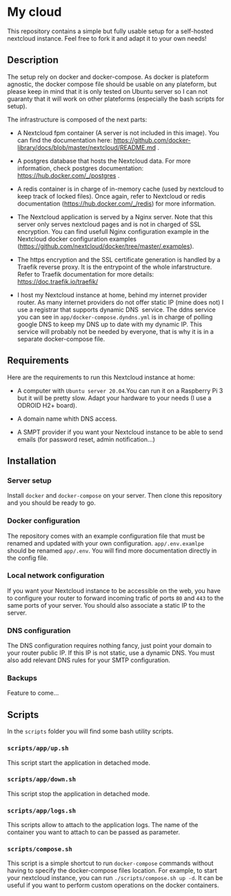 # My cloud

This repository contains a simple but fully usable
setup for a self-hosted nextcloud instance. Feel
free to fork it and adapt it to your own needs!

## Description

The setup rely on docker and docker-compose. As docker
is plateform agnostic, the docker compose file should
be usable on any plateform, but please keep in mind 
that it is only tested on Ubuntu server so I can not
guaranty that it will work on other plateforms (especially
the bash scripts for setup).

The infrastructure is composed of the next parts:

- A Nextcloud fpm container (A server is not included in 
this image). You can find the documentation here:
https://github.com/docker-library/docs/blob/master/nextcloud/README.md .

-  A postgres database that hosts the Nextcloud data. For more
information, check postgres documentation:
https://hub.docker.com/_/postgres .

- A redis container is in charge of in-memory cache 
(used by nextcloud to keep track of locked files). Once 
again, refer to Nextcloud or redis documentation 
(https://hub.docker.com/_/redis) for more information. 

- The Nextcloud application is served by a Nginx
server. Note that this server only serves nextcloud
pages and is not in charged of SSL encryption. You
can find usefull Nginx configuration example in the
Nextcloud docker configuration examples
(https://github.com/nextcloud/docker/tree/master/.examples).

- The https encryption and the SSL certificate generation 
is handled by a Traefik reverse proxy. It is the entrypoint 
of the whole infarstructure. Refer to Traefik documentation
for more details: https://doc.traefik.io/traefik/

- I host my Nextcloud instance at home, behind my internet provider
router. As many internet providers do not offer static IP 
(mine does not) I use a registrar that supports dynamic DNS 
service. The ddns service you can see in `app/docker-compose.dyndns.yml`
is in charge of polling google DNS to keep my DNS up to date with my
dynamic IP.  This service will probably not be needed by everyone,
that is why it is in a separate docker-compose file.

## Requirements

Here are the requirements to run this Nextcloud instance at home:

- A computer with `Ubuntu server 20.04`.You can run it on a 
Raspberry Pi 3 but it will be pretty slow. Adapt your hardware
to your needs (I use a ODROID H2+ board).

- A domain name whith DNS access.

- A SMPT provider if you want your Nextcloud instance to be able
to send emails (for password reset, admin notification...)

## Installation

### Server setup

Install `docker` and `docker-compose` on your server. Then clone
this repository and you should be ready to go.

### Docker configuration

The repository comes with an example configuration file that
must be renamed and updated with your own configuration.
`app/.env.examlpe` should be renamed `app/.env`.
You will find more documentation directly in the  config file.

### Local network configuration

If you want your Nextcloud instance to be accessible on the 
web, you have to configure your router to forward incoming trafic
of ports `80` and `443` to the same ports of your server. You should
also associate a static IP to the server.

### DNS configuration

The DNS configuration requires nothing fancy, just point your domain
to your router public IP. If this IP is not static, use a dynamic DNS.
You must also add relevant DNS rules for your SMTP configuration.

### Backups

Feature to come...

## Scripts

In the `scripts` folder you will find some bash utility scripts.

### `scripts/app/up.sh`

This script start the application in detached mode.

### `scripts/app/down.sh`

This script stop the application in detached mode.

### `scripts/app/logs.sh`

This scripts allow to attach to the application logs. The
name of the container you want to attach to can be passed 
as parameter.

### `scripts/compose.sh`

This script is a simple shortcut to run `docker-compose` commands
without having to specify the docker-compose files location. For
example, to start your nextcloud instance, you can run 
`./scripts/compose.sh up -d`. It can be useful if you want to
perform custom operations on the docker containers.

